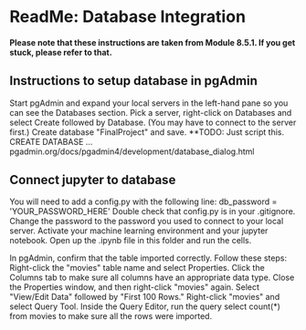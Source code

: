 # ReadMe: Database Integration
#### Please note that these instructions are taken from Module 8.5.1. If you get stuck, please refer to that.
## Instructions to setup database in pgAdmin
Start pgAdmin and expand your local servers in the left-hand pane so you can see the Databases section. Pick a server, right-click on Databases and select Create followed by Database. (You may have to connect to the server first.)
Create database "FinalProject" and save.
**TODO: Just script this.
CREATE DATABASE ... pgadmin.org/docs/pgadmin4/development/database_dialog.html

## Connect jupyter to database
You will need to add a config.py with the following line:
db_password = 'YOUR_PASSWORD_HERE'
Double check that config.py is in your .gitignore.
Change the password to the password you used to connect to your local server.
Activate your machine learning environment and your jupyter notebook. Open up the .ipynb file in this folder and run the cells.

In pgAdmin, confirm that the table imported correctly. Follow these steps:
Right-click the "movies" table name and select Properties.
Click the Columns tab to make sure all columns have an appropriate data type.
Close the Properties window, and then right-click "movies" again.
Select "View/Edit Data" followed by "First 100 Rows."
Right-click "movies" and select Query Tool.
Inside the Query Editor, run the query select count(*) from movies to make sure all the rows were imported.
